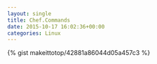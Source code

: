 ```yaml
---
layout: single                                                                                                              
title: Chef.Commands                                                                                                                       
date: 2015-10-17 16:02:36+00:00                                                                                                                        
categories: Linux                                                                                                                
---                                                                                                                              
```


{% gist makeittotop/42881a86044d05a457c3 %}                                                                                                           

